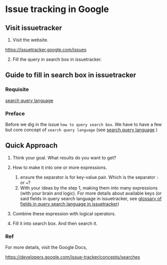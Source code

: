 # Issue tracking in Google
## Visit issuetracker
1. Visit the website.

https://issuetracker.google.com/issues

2. Fill the query in search box in issuetracker.

## Guide to fill in search box in issuetracker
### Requisite 
[search query language](https://github.com/40843245/program_language/blob/main/term/search%20query%20language.md)

### Preface
Before we dig in the issue `how to query search box`. We have to have a few but core concept of `search query language` (see [search query language](https://github.com/40843245/program_language/blob/main/term/search%20query%20language.md) )

## Quick Approach 
1. Think your goal. What results do you want to get?
2. How to make it into one or more expressions.

    1. ensure the separator is for key-value pair. Which is the separator `:` or `=`?
    2. With your ideas by the step 1, making them into many expressions (with your brain and logic). For more details about available keys (or said fields in query search language in issuetracker, see [glossary of fields in query search language in issuetracker](https://developers.google.com/issue-tracker/references/glossary-of-fields))

3. Combine these expression with logical operators.
4. Fill it into search box. And then search it. 


### Ref
For more details, visit the Google Docs,

https://developers.google.com/issue-tracker/concepts/searches

